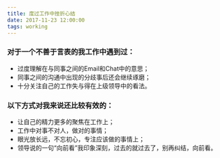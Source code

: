 ```yaml
---
title: 度过工作中挫折心结
date: 2017-11-23 12:00:00
tags: working
---
```


### 对于一个不善于言表的我工作中遇到过：
- 过度理解在与同事之间的Email和Chat中的意思；
- 同事之间的沟通中出现的分歧事后还会继续琢磨；
- 十分关注自己的工作失与得在上级领导中的看法。

### 以下方式对我来说还比较有效的：
- 让自己的精力更多的聚焦在工作上；
- 工作中对事不对人，做对的事情；
- 眼光放长远，不忘初心，专注应该做的事情上；
- 领导说的一句“向前看”我印象深刻，过去的就过去了，别再纠结，向前看。

